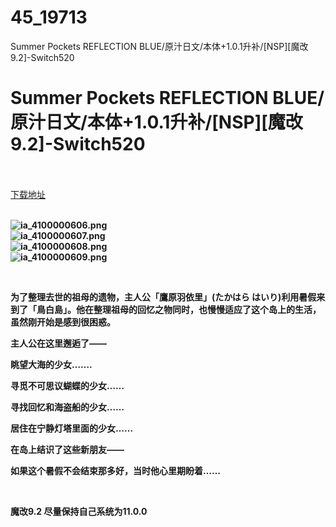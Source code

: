 # 45_19713
Summer Pockets REFLECTION BLUE/原汁日文/本体+1.0.1升补/[NSP][魔改9.2]-Switch520
# Summer Pockets REFLECTION BLUE/原汁日文/本体+1.0.1升补/[NSP][魔改9.2]-Switch520
 <br/></br>
[下载地址](https://www.switch520.cc/article/19713 "下载地址")
<br/></br>

<p><strong><img title="ia_4100000606.png" src="https://www.switch520.cc/muke_img/2021_07_04_af3db05f8d953.png" alt="ia_4100000606.png"></strong><br>
<strong><img title="ia_4100000607.png" src="https://www.switch520.cc/muke_img/2021_07_04_c5c42e02d98bc.png" alt="ia_4100000607.png"></strong><br>
<strong><img title="ia_4100000608.png" src="https://www.switch520.cc/muke_img/2021_07_04_a28189155193c.png" alt="ia_4100000608.png"></strong><br>
<strong><img title="ia_4100000609.png" src="https://www.switch520.cc/muke_img/2021_07_04_3ff93fee5eedb.png" alt="ia_4100000609.png">&nbsp;</strong></p>
<p>&nbsp;</p>
<p><strong>为了整理去世的祖母的遗物，主人公「鷹原羽依里」(たかはら はいり)利用暑假来到了「鳥白島」。他在整理祖母的回忆之物同时，也慢慢适应了这个岛上的生活，虽然刚开始是感到很困惑。</strong></p>
<p><strong>主人公在这里邂逅了——</strong></p>
<p><strong>眺望大海的少女…….</strong></p>
<p><strong>寻觅不可思议蝴蝶的少女……</strong></p>
<p><strong>寻找回忆和海盗船的少女……</strong></p>
<p><strong>居住在宁静灯塔里面的少女……</strong></p>
<p><strong>在岛上结识了这些新朋友——</strong></p>
<p><strong>如果这个暑假不会结束那多好，当时他心里期盼着……</strong></p>
<p>&nbsp;</p>
<p><strong>魔改9.2 尽量保持自己系统为11.0.0</strong></p>

